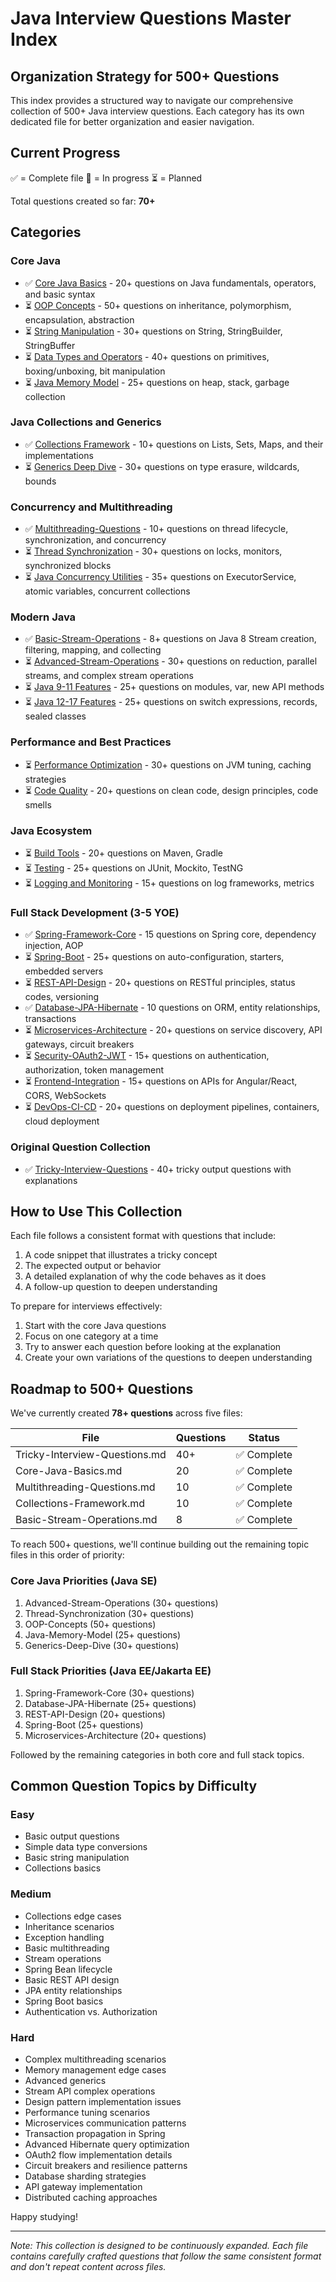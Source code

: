 # Java Interview Questions Master Index

## Organization Strategy for 500+ Questions

This index provides a structured way to navigate our comprehensive collection of 500+ Java interview questions. Each category has its own dedicated file for better organization and easier navigation.

## Current Progress

✅ = Complete file
🔄 = In progress
⏳ = Planned

Total questions created so far: **70+**

## Categories

### Core Java
- ✅ [Core Java Basics](Core-Java-Basics.md) - 20+ questions on Java fundamentals, operators, and basic syntax
- ⏳ [OOP Concepts](OOP-Concepts.md) - 50+ questions on inheritance, polymorphism, encapsulation, abstraction
- ⏳ [String Manipulation](String-Manipulation.md) - 30+ questions on String, StringBuilder, StringBuffer
- ⏳ [Data Types and Operators](Data-Types-Operators.md) - 40+ questions on primitives, boxing/unboxing, bit manipulation
- ⏳ [Java Memory Model](Java-Memory-Model.md) - 25+ questions on heap, stack, garbage collection

### Java Collections and Generics
- ✅ [Collections Framework](Collections-Framework.md) - 10+ questions on Lists, Sets, Maps, and their implementations
- ⏳ [Generics Deep Dive](Generics-Deep-Dive.md) - 30+ questions on type erasure, wildcards, bounds

### Concurrency and Multithreading
- ✅ [Multithreading-Questions](Multithreading-Questions.md) - 10+ questions on thread lifecycle, synchronization, and concurrency
- ⏳ [Thread Synchronization](Thread-Synchronization.md) - 30+ questions on locks, monitors, synchronized blocks
- ⏳ [Java Concurrency Utilities](Concurrency-Utilities.md) - 35+ questions on ExecutorService, atomic variables, concurrent collections

### Modern Java
- ✅ [Basic-Stream-Operations](Basic-Stream-Operations.md) - 8+ questions on Java 8 Stream creation, filtering, mapping, and collecting
- ⏳ [Advanced-Stream-Operations](Advanced-Stream-Operations.md) - 30+ questions on reduction, parallel streams, and complex stream operations
- ⏳ [Java 9-11 Features](Java9-11-Features.md) - 25+ questions on modules, var, new API methods
- ⏳ [Java 12-17 Features](Java12-17-Features.md) - 25+ questions on switch expressions, records, sealed classes

### Performance and Best Practices
- ⏳ [Performance Optimization](Performance-Optimization.md) - 30+ questions on JVM tuning, caching strategies
- ⏳ [Code Quality](Code-Quality.md) - 20+ questions on clean code, design principles, code smells

### Java Ecosystem
- ⏳ [Build Tools](Build-Tools.md) - 20+ questions on Maven, Gradle
- ⏳ [Testing](Testing-Questions.md) - 25+ questions on JUnit, Mockito, TestNG
- ⏳ [Logging and Monitoring](Logging-Monitoring.md) - 15+ questions on log frameworks, metrics

### Full Stack Development (3-5 YOE)
- ✅ [Spring-Framework-Core](Spring-Framework-Core.md) - 15 questions on Spring core, dependency injection, AOP
- ⏳ [Spring-Boot](Spring-Boot.md) - 25+ questions on auto-configuration, starters, embedded servers
- ⏳ [REST-API-Design](REST-API-Design.md) - 20+ questions on RESTful principles, status codes, versioning
- ✅ [Database-JPA-Hibernate](Database-JPA-Hibernate.md) - 10 questions on ORM, entity relationships, transactions
- ⏳ [Microservices-Architecture](Microservices-Architecture.md) - 20+ questions on service discovery, API gateways, circuit breakers
- ⏳ [Security-OAuth2-JWT](Security-OAuth2-JWT.md) - 15+ questions on authentication, authorization, token management
- ⏳ [Frontend-Integration](Frontend-Integration.md) - 15+ questions on APIs for Angular/React, CORS, WebSockets
- ⏳ [DevOps-CI-CD](DevOps-CI-CD.md) - 20+ questions on deployment pipelines, containers, cloud deployment

### Original Question Collection
- ✅ [Tricky-Interview-Questions](Tricky-Interview-Questions.md) - 40+ tricky output questions with explanations

## How to Use This Collection

Each file follows a consistent format with questions that include:
1. A code snippet that illustrates a tricky concept
2. The expected output or behavior
3. A detailed explanation of why the code behaves as it does
4. A follow-up question to deepen understanding

To prepare for interviews effectively:
1. Start with the core Java questions
2. Focus on one category at a time
3. Try to answer each question before looking at the explanation
4. Create your own variations of the questions to deepen understanding

## Roadmap to 500+ Questions

We've currently created **78+ questions** across five files:

| File | Questions | Status |
|------|-----------|--------|
| Tricky-Interview-Questions.md | 40+ | ✅ Complete |
| Core-Java-Basics.md | 20 | ✅ Complete |
| Multithreading-Questions.md | 10 | ✅ Complete |
| Collections-Framework.md | 10 | ✅ Complete |
| Basic-Stream-Operations.md | 8 | ✅ Complete |

To reach 500+ questions, we'll continue building out the remaining topic files in this order of priority:

### Core Java Priorities (Java SE)
1. Advanced-Stream-Operations (30+ questions)
2. Thread-Synchronization (30+ questions)
3. OOP-Concepts (50+ questions)
4. Java-Memory-Model (25+ questions)
5. Generics-Deep-Dive (30+ questions)

### Full Stack Priorities (Java EE/Jakarta EE)
1. Spring-Framework-Core (30+ questions)
2. Database-JPA-Hibernate (25+ questions)
3. REST-API-Design (20+ questions)
4. Spring-Boot (25+ questions)
5. Microservices-Architecture (20+ questions)

Followed by the remaining categories in both core and full stack topics.

## Common Question Topics by Difficulty

### Easy
- Basic output questions
- Simple data type conversions
- Basic string manipulation
- Collections basics

### Medium
- Collections edge cases
- Inheritance scenarios
- Exception handling
- Basic multithreading
- Stream operations
- Spring Bean lifecycle
- Basic REST API design
- JPA entity relationships
- Spring Boot basics
- Authentication vs. Authorization

### Hard
- Complex multithreading scenarios
- Memory management edge cases
- Advanced generics
- Stream API complex operations
- Design pattern implementation issues
- Performance tuning scenarios
- Microservices communication patterns
- Transaction propagation in Spring
- Advanced Hibernate query optimization
- OAuth2 flow implementation details
- Circuit breakers and resilience patterns
- Database sharding strategies
- API gateway implementation
- Distributed caching approaches

Happy studying!

---

*Note: This collection is designed to be continuously expanded. Each file contains carefully crafted questions that follow the same consistent format and don't repeat content across files.*
